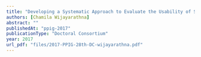 ```yaml
---
title: "Developing a Systematic Approach to Evaluate the Usability of Security APIs"
authors: [Chamila Wijayarathna]
abstract: ""
publishedAt: "ppig-2017"
publicationType: "Doctoral Consortium"
year: 2017
url_pdf: "files/2017-PPIG-28th-DC-wijayarathna.pdf"
---
```

